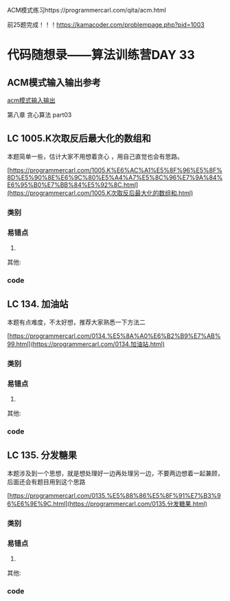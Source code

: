 ACM模式练习https://programmercarl.com/qita/acm.html

前25题完成！！！https://kamacoder.com/problempage.php?pid=1003

# 代码随想录——算法训练营DAY 33

## ACM模式输入输出参考
[acm模式输入输出](https://blog.csdn.net/qq_46046431/article/details/129266738?ops_request_misc=%257B%2522request%255Fid%2522%253A%2522170488815716800197032506%2522%252C%2522scm%2522%253A%252220140713.130102334.pc%255Fall.%2522%257D&request_id=170488815716800197032506&biz_id=0&utm_medium=distribute.pc_search_result.none-task-blog-2~all~first_rank_ecpm_v1~rank_v31_ecpm-2-129266738-null-null.142%5Ev99%5Epc_search_result_base6&utm_term=acm%E6%A8%A1%E5%BC%8F%E8%AF%BB%E5%85%A5vector&spm=1018.2226.3001.4187)

第八章 贪心算法 part03

## LC 1005.K次取反后最大化的数组和 

本题简单一些，估计大家不用想着贪心 ，用自己直觉也会有思路。 

[https://programmercarl.com/1005.K%E6%AC%A1%E5%8F%96%E5%8F%8D%E5%90%8E%E6%9C%80%E5%A4%A7%E5%8C%96%E7%9A%84%E6%95%B0%E7%BB%84%E5%92%8C.html](https://programmercarl.com/1005.K次取反后最大化的数组和.html)



### 类别



### 易错点

1. 

其他:

### code



## LC 134. 加油站

本题有点难度，不太好想，推荐大家熟悉一下方法二

[https://programmercarl.com/0134.%E5%8A%A0%E6%B2%B9%E7%AB%99.html](https://programmercarl.com/0134.加油站.html)



### 类别



### 易错点

1. 

其他:

### code



## LC 135. 分发糖果

本题涉及到一个思想，就是想处理好一边再处理另一边，不要两边想着一起兼顾，后面还会有题目用到这个思路

[https://programmercarl.com/0135.%E5%88%86%E5%8F%91%E7%B3%96%E6%9E%9C.html](https://programmercarl.com/0135.分发糖果.html)



### 类别



### 易错点

1. 

其他:

### code